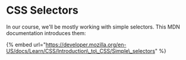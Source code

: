# CSS Selectors

In our course, we'll be mostly working with simple selectors. This MDN documentation introduces them:

{% embed url="https://developer.mozilla.org/en-US/docs/Learn/CSS/Introduction\_to\_CSS/Simple\_selectors" %}

